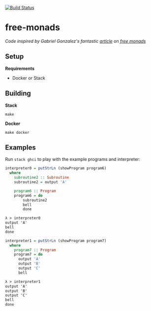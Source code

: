 [![Build Status](https://travis-ci.org/pindaroso/free-monads.svg?branch=master)](https://travis-ci.org/pindaroso/free-monads)

# free-monads

*Code inspired by Gabriel Gonzalez's fantastic <a href="http://www.haskellforall.com/2012/06/you-could-have-invented-free-monads.html" target="_blank">article</a> on <a href="http://hackage.haskell.org/package/free-2.0.3" target="_blank">free monads</a>*

## Setup

**Requirements**

* Docker or Stack

## Building

**Stack**

`make`

**Docker**

`make docker`

## Examples

Run `stack ghci` to play with the example programs and interpreter:

```haskell
interpreter0 = putStrLn (showProgram program6)
  where
    subroutine2 :: Subroutine
    subroutine2 = output 'A'

    program6 :: Program
    program6 = do
        subroutine2
        bell
        done
```

```changelog
λ > interpreter0
output 'A'
bell
done
```

```haskell
interpreter1 = putStrLn (showProgram program7)
  where
    program7 :: Program
    program7 = do
      output 'A'
      output 'B'
      output 'C'
      bell
```

```changelog
λ > interpreter1
output 'A'
output 'B'
output 'C'
bell
done
```

